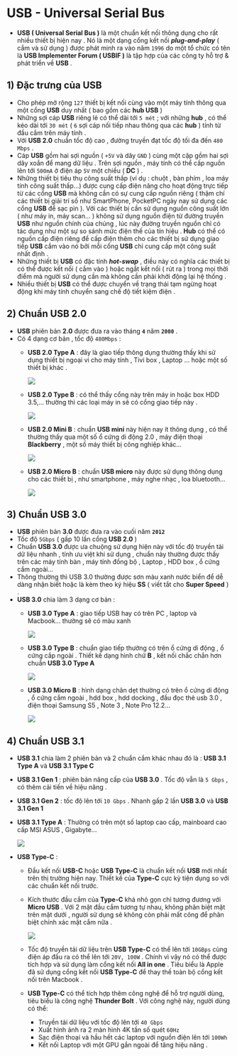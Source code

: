 # USB - Universal Serial Bus
- **USB ( Universal Serial Bus )** là một chuẩn kết nối thông dụng cho rất nhiều thiết bị hiện nay . Nó là một dạng cổng kết nối ***plug-and-play*** ( cắm và sử dụng ) được phát minh ra vào năm `1996` do một tổ chức có tên là **USB Implementer Forum ( USBIF )** là tập hợp của các công ty hỗ trợ & phát triển về **USB** . 
## **1) Đặc trưng của USB**
- Cho phép mở rộng `127` thiết bị kết nối cùng vào một máy tính thông qua một cổng **USB** duy nhất ( bao gồm các **hub USB** )
- Những sợi cáp **USB** riêng lẻ có thể dài tới `5 mét` ; với những **hub** , có thể kéo dài tới `30 mét` ( `6` sợi cáp nối tiếp nhau thông qua các **hub** ) tính từ đầu cắm trên máy tính .
- Với **USB 2.0** chuẩn tốc độ cao , đường truyền đạt tốc độ tối đa đến `480 Mbps` .
- Cáp **USB** gồm hai sợi nguồn ( `+5V` và dây `GND` ) cùng một cặp gồm hai sợi dây xoắn để mang dữ liệu .
Trên sợi nguồn , máy tính có thể cấp nguồn lên tới `500mA` ở điện áp `5V` một chiều ( **DC** ) .
- Những thiết bị tiêu thụ công suất thấp (ví dụ : chuột , bàn phím , loa máy tính công suất thấp...) được cung cấp điện năng cho hoạt động trực tiếp từ các cổng **USB** mà không cần có sự cung cấp nguồn riêng ( thậm chí các thiết bị giải trí số như SmartPhone, PocketPC ngày nay sử dụng các cổng **USB** để sạc pin ). Với các thiết bị cần sử dụng nguồn công suất lớn ( như máy in, máy scan... ) không sử dụng nguồn điện từ đường truyền **USB** như nguồn chính của chúng , lúc này đường truyền nguồn chỉ có tác dụng như một sự so sánh mức điện thế của tín hiệu . **Hub** có thể có nguồn cấp điện riêng để cấp điện thêm cho các thiết bị sử dụng giao tiếp **USB** cắm vào nó bởi mỗi cổng **USB** chỉ cung cấp một công suất nhất định .
- Những thiết bị **USB** có đặc tính ***hot-swap*** , điều này có nghĩa các thiết bị có thể được kết nối ( cắm vào ) hoặc ngắt kết nối ( rút ra ) trong mọi thời điểm mà người sử dụng cần mà không cần phải khởi động lại hệ thống .
- Nhiều thiết bị **USB** có thể được chuyển về trạng thái tạm ngừng hoạt động khi máy tính chuyển sang chế độ tiết kiệm điện .
## **2) Chuẩn USB 2.0**
- **USB** phiên bản **2.0** được đưa ra vào tháng **`4`** năm **`2000`** .
- Có 4 dạng cơ bản , tốc độ `480Mbps` :
    - **USB 2.0 Type A** : đây là giao tiếp thông dụng thường thấy khi sử dụng thiết bị ngoại vi cho máy tính , Tivi box , Laptop ... hoặc một số thiết bị khác .

        <img src=https://i.imgur.com/aojKkVE.png>

    - **USB 2.0 Type B** : có thể thấy cổng này trên máy in hoặc box HDD 3.5,... thường thì các loại máy in sẽ có cổng giao tiếp này .

        <img src=https://i.imgur.com/XSnzrUC.png>

    - **USB 2.0 Mini B** : chuẩn **USB mini** này hiện nay ít thông dụng , có thể thường thấy qua một số ổ cứng di động 2.0 , máy điện thoại **Blackberry** , một số máy thiết bị công nghiệp khác...

        <img src=https://i.imgur.com/PYbk34u.png>

    - **USB 2.0 Micro B** : chuẩn **USB micro** này được sử dụng thông dụng cho các thiết bị , như smartphone , máy nghe nhạc , loa bluetooth...

        <img src=https://i.imgur.com/QAt9cqZ.png>

## **3) Chuẩn USB 3.0**
- **USB** phiên bản **3.0** được đưa ra vào cuối năm **`2012`**
- Tốc độ `5Gbps` ( gấp 10 lần cổng **USB 2.0** )
- Chuẩn **USB 3.0** được ưa chuộng sử dụng hiện này với tốc độ truyền tải dữ liệu nhanh , tính ưu việt khi sử dụng , chuẩn này thường được thấy trên các máy tính bàn , máy tính đồng bộ , Laptop , HDD box , ổ cứng cắm ngoài...
- Thông thường thì USB 3.0 thường được sơn màu xanh nước biển để dễ dàng nhận biết hoặc là kèm theo ký hiệu **SS** ( viết tắt cho **Super Speed** ) .
- **USB 3.0** chia làm 3 dạng cơ bản :
    - **USB 3.0 Type A** : giao tiếp USB hay có trên PC , laptop và Macbook... thường sẽ có màu xanh

        <img src=https://i.imgur.com/MvpXcHZ.png>

    - **USB 3.0 Type B** : chuẩn giao tiếp thường có trên ổ cứng di động , ổ cứng cắp ngoài . Thiết kế dạng hình chứ **B** , kết nối chắc chắn hơn chuẩn **USB 3.0 Type A**

        <img src=https://i.imgur.com/HEFQ8rp.png>

    - **USB 3.0 Micro B** : hình dạng chân dẹt thường có trên ổ cứng di động , ổ cứng cắm ngoài , hdd box , hdd docking , đầu đọc thẻ usb 3.0 , điện thoại Samsung S5 , Note 3 , Note Pro 12.2...

        <img src=https://i.imgur.com/pKDv9ZN.png>

## **4) Chuẩn USB 3.1**
- **USB 3.1** chia làm 2 phiên bản và 2 chuẩn cắm khác nhau đó là : **USB 3.1 Type A** và **USB 3.1 Type C**
- **USB 3.1 Gen 1** : phiên bản nâng cấp của **USB 3.0** . Tốc độ vẫn là `5 Gbps` , có thêm cải tiến về hiệu năng .
- **USB 3.1 Gen 2** : tốc độ lên tới `10 Gbps` . Nhanh gấp 2 lần **USB 3.0** và **USB 3.1 Gen 1**
- **USB 3.1 Type A** : Thường có trên một số laptop cao cấp, mainboard cao cấp MSI ASUS , Gigabyte...

    <img src=https://i.imgur.com/oS3A1Yx.png>

- **USB Type-C** :
    - Đầu kết nối **USB-C** hoặc **USB Type-C** là chuẩn kết nối **USB** mới nhất trên thị trường hiện nay. Thiết kế của **Type-C** cực kỳ tiện dụng so với các chuẩn kết nối trước. 
    - Kích thước đầu cắm của **Type-C** khá nhỏ gọn chỉ tương đương với **Micro USB** . Với 2 mặt đầu cắm tương tự nhau, không phân biệt mặt trên mặt dưới , người sử dụng sẽ không còn phải mất công để phân biệt chính xác mặt cắm nữa . 

        <img src=https://i.imgur.com/yL8Jnx9.png>
        
    - Tốc độ truyền tải dữ liệu trên **USB Type-C** có thể lên tới `10GBps` cùng điện áp đầu ra có thể lên tới `20V, 100W` . Chính vì vậy nó có thể được tích hợp và sử dụng làm cổng kết nối **All in one** .  Tiêu biểu là Apple đã sử dụng cổng kết nối **USB Type-C** để thay thế toàn bộ cổng kết nối trên Macbook .
    - **USB Type-C** có thể tích hợp thêm công nghệ để hỗ trợ người dùng, tiêu biểu là công nghệ **Thunder Bolt** . Với công nghệ này, người dùng có thể:
        - Truyền tải dữ liệu với tốc độ lên tới `40 Gbps`
        - Xuất hình ảnh ra 2 màn hình 4K tần số quét `60Hz`
        - Sạc điện thoại và hầu hết các laptop với nguồn điện lên tới `100Wh`
        - Kết nối Laptop với một GPU gắn ngoài để tăng hiệu năng . 